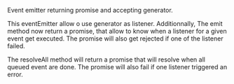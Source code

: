 Event emitter returning promise and accepting generator.

This eventEmitter allow o use generator as listener.
Additionnally, The emit method now return a promise, that allow to know when a listener for a given event get executed.
The promise will also get rejected if one of the listener failed.

The resolveAll method will return a promise that will resolve when all queued event are done.
The promise will also fail if one listener triggered an error.

